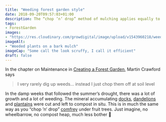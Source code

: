 ```yaml
---
title: "Weeding forest garden style"
date: 2018-09-20T09:57:03+01:00
description: The “chop ’n‘ drop” method of mulching applies equally to weeding in the forest garden
tags: 
- ForestGarden
images: 
- "https://res.cloudinary.com/growdigital/image/upload/v1543960218/weeding-44068045164.jpg"
imageAlt: 
- "Weeded plants on a bark mulch"
imageCap: "Some call the look scruffy, I call it efficient"
draft: false
---
```


In the chapter on Maintenance in [Creating a Forest Garden](https://www.agroforestry.co.uk/product/creating-a-forest-garden-2/), Martin Crawford says 

> I very rarely dig up weeds… instead I just chop them off at soil level

In the damp weeks that followed the summer’s drought, there was a lot of growth and a lot of weeding. The mineral accumulating [docks](https://pfaf.org/user/plant.aspx?latinname=Rumex+obtusifolius), [dandelions](https://pfaf.org/user/plant.aspx?latinname=Taraxacum+officinale) and [plantains](https://pfaf.org/user/plant.aspx?latinname=Plantago+lanceolata) were cut and left to compost in situ. This is in much the same way as you “chop ’n‘ drop” [comfrey](https://pfaf.org/user/plant.aspx?latinname=Symphytum+uplandicum) under fruit trees. Just imagine, no wheelbarrow, no compost heap, much less bother 🙂
